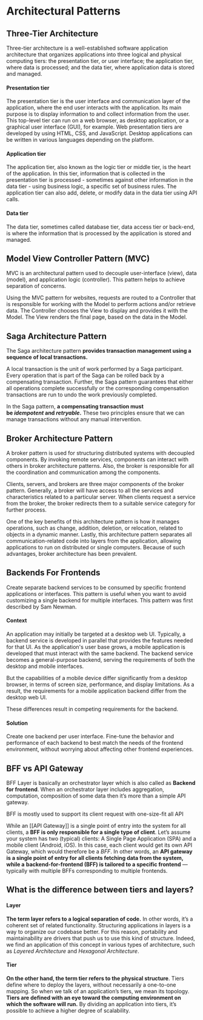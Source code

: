 # Architectural Patterns


## Three-Tier Architecture
Three-tier architecture is a well-established software application architecture that organizes applications into three logical and physical computing tiers: the presentation tier, or user interface; the application tier, where data is processed; and the data tier, where application data is stored and managed.

#### Presentation tier
The presentation tier is the user interface and communication layer of the application, where the end user interacts with the application. Its main purpose is to display information to and collect information from the user. This top-level tier can run on a web browser, as desktop application, or a graphical user interface (GUI), for example. Web presentation tiers are developed by using HTML, CSS, and JavaScript. Desktop applications can be written in various languages depending on the platform.

#### Application tier
The application tier, also known as the logic tier or middle tier, is the heart of the application. In this tier, information that is collected in the presentation tier is processed - sometimes against other information in the data tier - using business logic, a specific set of business rules. The application tier can also add, delete, or modify data in the data tier using API calls. 

#### Data tier
The data tier, sometimes called database tier, data access tier or back-end, is where the information that is processed by the application is stored and managed.


## Model View Controller Pattern (MVC)
MVC is an architectural pattern used to decouple user-interface (view), data (model), and application logic (controller). This pattern helps to achieve separation of concerns.

Using the MVC pattern for websites, requests are routed to a Controller that is responsible for working with the Model to perform actions and/or retrieve data. The Controller chooses the View to display and provides it with the Model. The View renders the final page, based on the data in the Model.


## Saga Architecture Pattern
The Saga architecture pattern **provides transaction management using a sequence of local transactions.**

A local transaction is the unit of work performed by a Saga participant. Every operation that is part of the Saga can be rolled back by a compensating transaction. Further, the Saga pattern guarantees that either all operations complete successfully or the corresponding compensation transactions are run to undo the work previously completed.

In the Saga pattern, **a compensating transaction must be _idempotent_ and _retryable_.** These two principles ensure that we can manage transactions without any manual intervention.


## Broker Architecture Pattern

A broker pattern is used for structuring distributed systems with decoupled components. By invoking remote services, components can interact with others in broker architecture patterns. Also, the broker is responsible for all the coordination and communication among the components. 

Clients, servers, and brokers are three major components of the broker pattern. Generally, a broker will have access to all the services and characteristics related to a particular server. When clients request a service from the broker, the broker redirects them to a suitable service category for further process. 

One of the key benefits of this architecture pattern is how it manages operations, such as change, addition, deletion, or relocation, related to objects in a dynamic manner. Lastly, this architecture pattern separates all communication-related code into layers from the application, allowing applications to run on distributed or single computers. Because of such advantages, broker architecture has been prevalent.



## Backends For Frontends
Create separate backend services to be consumed by specific frontend applications or interfaces. This pattern is useful when you want to avoid customizing a single backend for multiple interfaces. This pattern was first described by Sam Newman.
#### Context
An application may initially be targeted at a desktop web UI. Typically, a backend service is developed in parallel that provides the features needed for that UI. As the application's user base grows, a mobile application is developed that must interact with the same backend. The backend service becomes a general-purpose backend, serving the requirements of both the desktop and mobile interfaces.

But the capabilities of a mobile device differ significantly from a desktop browser, in terms of screen size, performance, and display limitations. As a result, the requirements for a mobile application backend differ from the desktop web UI.

These differences result in competing requirements for the backend.

#### Solution
Create one backend per user interface. Fine-tune the behavior and performance of each backend to best match the needs of the frontend environment, without worrying about affecting other frontend experiences.



## BFF vs API Gateway
BFF Layer is basically an orchestrator layer which is also called as **Backend for frontend**. When an orchestrator layer includes aggregation, computation, composition of some data then it’s more than a simple API gateway.

BFF is mostly used to support its client request with one-size-fit all API

While an [[API Gateway]] is a single point of entry into the system for all clients, a **BFF is only responsible for a single type of client**. Let’s assume your system has two (typical) clients: A Single Page Application (SPA) and a mobile client (Android, iOS). In this case, each client would get its own API Gateway, which would therefore be a _BFF_. In other words, an **API gateway is a single point of entry for all clients fetching data from the system, while a** **backend-for-frontend (BFF) is tailored to a specific frontend** — typically with multiple BFFs corresponding to multiple frontends.



## What is the difference between tiers and layers?
#### Layer
**The term layer refers to a logical separation of code.** In other words, it’s a coherent set of related functionality.
Structuring applications in layers is a way to organize our codebase better. For this reason, portability and maintainability are drivers that push us to use this kind of structure.
Indeed, we find an application of this concept in various types of architecture, such as _Layered Architecture_ and _Hexagonal Architecture_.

#### Tier
**On the other hand, the term tier refers to the physical structure**. Tiers define where to deploy the layers, without necessarily a one-to-one mapping. So when we talk of an application’s tiers, we mean its topology.
**Tiers are defined with an eye toward the computing environment on which the software will run.** By dividing an application into tiers, it’s possible to achieve a higher degree of scalability.

